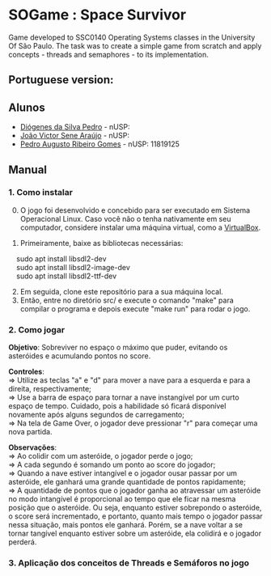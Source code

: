 # SOGame : Space Survivor

Game developed to SSC0140 Operating Systems classes in the University Of São Paulo. The task was to create a simple game from scratch and apply concepts - threads 
and semaphores - to its implementation.

## Portuguese version:

## Alunos 
 * [Diógenes da Silva Pedro](https://github.com/DioPedro) - nUSP:
 * [João Victor Sene Araújo](https://github.com/JoaoVSene) - nUSP:
 * [Pedro Augusto Ribeiro Gomes](https://github.com/pedroaurgomes) - nUSP: 11819125

## Manual

### 1. Como instalar

0. O jogo foi desenvolvido e concebido para ser executado em Sistema Operacional Linux. Caso você não o tenha nativamente em seu computador, considere instalar uma máquina virtual, como a [VirtualBox](https://www.virtualbox.org/).

1. Primeiramente, baixe as bibliotecas necessárias:<br>

  &nbsp;&nbsp;&nbsp;&nbsp;sudo apt install libsdl2-dev <br>
  &nbsp;&nbsp;&nbsp;&nbsp;sudo apt install libsdl2-image-dev<br>
  &nbsp;&nbsp;&nbsp;&nbsp;sudo apt install libsdl2-ttf-dev<br>
  
2. Em seguida, clone este repositório para a sua máquina local.<br>
3. Então, entre no diretório src/ e execute o comando "make" para compilar o programa e depois execute "make run" para rodar o jogo.<br>

### 2. Como jogar

**Objetivo**: Sobreviver no espaço o máximo que puder, evitando os asteróides e acumulando pontos no score.

**Controles**: <br>
  => Utilize as teclas "a" e "d" para mover a nave para a esquerda e para a direita, respectivamente;<br>
  => Use a barra de espaço para tornar a nave instangível por um curto espaço de tempo. Cuidado, pois a habilidade só ficará disponível novamente após alguns segundos de carregamento;<br>
  => Na tela de Game Over, o jogador deve pressionar "r" para começar uma nova partida.<br>

**Observações**:<br>
  => Ao colidir com um asteróide, o jogador perde o jogo;<br>
  => A cada segundo é somando um ponto ao score do jogador;<br>
  => Quando a nave estiver intangível e o jogador ousar passar por um asteróide, ele ganhará uma grande quantidade de pontos rapidamente;<br>
  => A quantidade de pontos que o jogador ganha ao atravessar um asteróide no modo intangível é proporcional ao tempo que ele ficar na mesma posição que o asteróide. Ou seja, enquanto estiver sobrepondo o asteróide, o score será incrementado, e portanto, quanto mais tempo o jogador passar nessa situação, mais pontos ele ganhará. Porém, se a nave voltar a se tornar tangível enquanto estiver sobre um asteróide, ela colidirá e o jogador perderá.<br>
 

### 3. Aplicação dos conceitos de Threads e Semáforos no jogo
